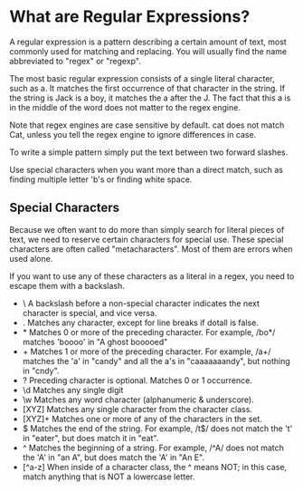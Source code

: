 What are Regular Expressions?
=============================

A regular expression is a pattern describing a certain amount of text, most commonly used for matching and replacing. You will usually find the name abbreviated to "regex" or "regexp".

The most basic regular expression consists of a single literal character, such as a. It matches the first occurrence of that character in the string. If the string is Jack is a boy, it matches the a after the J. The fact that this a is in the middle of the word does not matter to the regex engine.

Note that regex engines are case sensitive by default. cat does not match Cat, unless you tell the regex engine to ignore differences in case.

To write a simple pattern simply put the text between two forward slashes.

Use special characters when you want more than a direct match, such as finding multiple letter 'b's or finding white space.

Special Characters
------------------

Because we often want to do more than simply search for literal pieces of text, we need to reserve certain characters for special use. These special characters are often called "metacharacters". Most of them are errors when used alone.

If you want to use any of these characters as a literal in a regex, you need to escape them with a backslash.

 - \ A backslash before a non-special character indicates the next character is special, and vice versa.
 - . Matches any character, except for line breaks if dotall is false.
 - \* Matches 0 or more of the preceding character. For example, /bo*/ matches 'boooo' in "A ghost booooed"
 - \+ Matches 1 or more of the preceding character. For example, /a+/ matches the 'a' in "candy" and all the a's in "caaaaaaandy", but nothing in "cndy".
 - ? Preceding character is optional. Matches 0 or 1 occurrence.
 - \d Matches any single digit
 - \w Matches any word character (alphanumeric & underscore).
 - [XYZ] Matches any single character from the character class.
 - [XYZ]+ Matches one or more of any of the characters in the set.
 - \$ Matches the end of the string. For example, /t$/ does not match the 't' in "eater", but does match it in "eat".
 - ^ Matches the beginning of a string. For example, /^A/ does not match the 'A' in "an A", but does match the 'A' in "An E".
 - [^a-z] When inside of a character class, the ^ means NOT; in this case, match anything that is NOT a lowercase letter.

